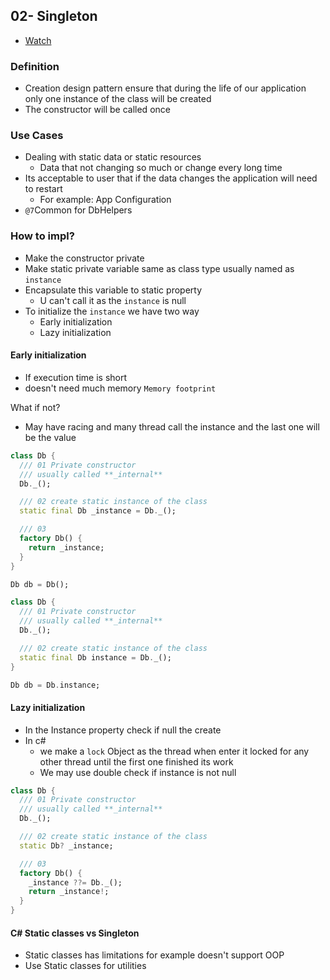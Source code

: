 ## 02- Singleton

- [Watch](https://www.youtube.com/watch?v=MfA48pQsXsg&list=PLsV97AQt78NTrqUAZM562JbR3ljX19JFR&index=2)

### Definition

- Creation design pattern ensure that during the life of our application only one instance of the class will be created
- The constructor will be called once

### Use Cases

- Dealing with static data or static resources
  - Data that not changing so much or change every long time
- Its acceptable to user that if the data changes the application will need to restart
  - For example: App Configuration
- `@7`Common for DbHelpers

### How to impl?

- Make the constructor private
- Make static private variable same as class type usually named as `instance`
- Encapsulate this variable to static property
  - U can't call it as the `instance` is null
- To initialize the `instance` we have two way
  - Early initialization
  - Lazy initialization

#### Early initialization

- If execution time is short
- doesn't need much memory `Memory footprint`

What if not?

- May have racing and many thread call the instance and the last one will be the value

```dart
class Db {
  /// 01 Private constructor
  /// usually called **_internal**
  Db._();

  /// 02 create static instance of the class
  static final Db _instance = Db._();

  /// 03
  factory Db() {
    return _instance;
  }
}

Db db = Db();
```

```dart
class Db {
  /// 01 Private constructor
  /// usually called **_internal**
  Db._();

  /// 02 create static instance of the class
  static final Db instance = Db._();
}

Db db = Db.instance;
```

#### Lazy initialization

- In the Instance property check if null the create
- In c#
  - we make a `lock` Object as the thread when enter it locked for any other thread until the first one finished its work
  - We may use double check if instance is not null

```dart
class Db {
  /// 01 Private constructor
  /// usually called **_internal**
  Db._();

  /// 02 create static instance of the class
  static Db? _instance;

  /// 03
  factory Db() {
    _instance ??= Db._();
    return _instance!;
  }
}
```

#### C# Static classes vs Singleton

- Static classes has limitations for example doesn't support OOP
- Use Static classes for utilities
